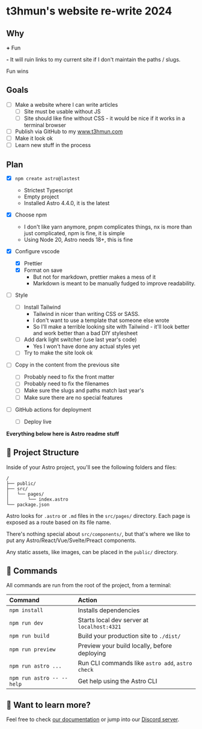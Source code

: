 # t3hmun's website re-write 2024

## Why

**+** Fun

**-** It will ruin links to my current site if I don't maintain the paths / slugs.

Fun wins

## Goals

- [ ] Make a website where I can write articles
  - [ ] Site must be usable without JS
  - [ ] Site should like fine without CSS - it would be nice if it works in a terminal browser
- [ ] Publish via GitHub to my www.t3hmun.com
- [ ] Make it look ok
- [ ] Learn new stuff in the process

## Plan

- [x] `npm create astro@lastest`
  - Strictest Typescript
  - Empty project
  - Installed Astro 4.4.0, it is the latest

- [x] Choose npm
  - I don't like yarn anymore, pnpm complicates things, nx is more than just complicated, npm is fine, it is simple
  - Using Node 20, Astro needs 18+, this is fine

- [x] Configure vscode
  - [x] Prettier
  - [x] Format on save 
    - But not for markdown, prettier makes a mess of it
    - Markdown is meant to be manually fudged to improve readability.

- [ ] Style
  - [ ] Install Tailwind
    - Tailwind in nicer than writing CSS or SASS.
    - I don't want to use a template that someone else wrote
    - So I'll make a terrible looking site with Tailwind - it'll look better and work better than a bad DIY stylesheet
  - [ ] Add dark light switcher (use last year's code)
    - Yes I won't have done any actual styles yet
  - [ ] Try to make the site look ok

- [ ] Copy in the content from the previous site
  - [ ] Probably need to fix the front matter
  - [ ] Probably need to fix the filenames
  - [ ] Make sure the slugs and paths match last year's
  - [ ] Make sure there are no special features

- [ ] GitHub actions for deployment
  - [ ] Deploy live

**Everything below here is Astro readme stuff**

## 🚀 Project Structure

Inside of your Astro project, you'll see the following folders and files:

```text
/
├── public/
├── src/
│   └── pages/
│       └── index.astro
└── package.json
```

Astro looks for `.astro` or `.md` files in the `src/pages/` directory. Each page is exposed as a route based on its file name.

There's nothing special about `src/components/`, but that's where we like to put any Astro/React/Vue/Svelte/Preact components.

Any static assets, like images, can be placed in the `public/` directory.

## 🧞 Commands

All commands are run from the root of the project, from a terminal:

| Command                   | Action                                           |
| :------------------------ | :----------------------------------------------- |
| `npm install`             | Installs dependencies                            |
| `npm run dev`             | Starts local dev server at `localhost:4321`      |
| `npm run build`           | Build your production site to `./dist/`          |
| `npm run preview`         | Preview your build locally, before deploying     |
| `npm run astro ...`       | Run CLI commands like `astro add`, `astro check` |
| `npm run astro -- --help` | Get help using the Astro CLI                     |

## 👀 Want to learn more?

Feel free to check [our documentation](https://docs.astro.build) or jump into our [Discord server](https://astro.build/chat).
